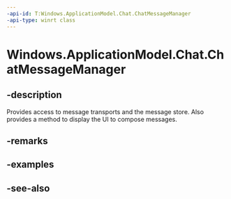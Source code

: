 ----api-id: T:Windows.ApplicationModel.Chat.ChatMessageManager
-api-type: winrt class
---<!-- Class syntax.public class ChatMessageManager --># Windows.ApplicationModel.Chat.ChatMessageManager## -descriptionProvides access to message transports and the message store. Also provides a method to display the UI to compose messages.## -remarks## -examples## -see-also